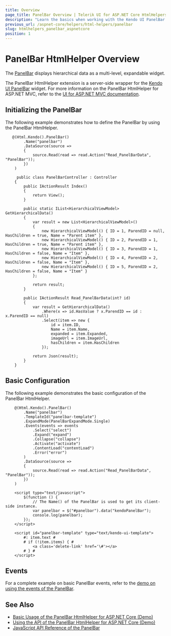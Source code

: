 ```yaml
---
title: Overview
page_title: PanelBar Overview | Telerik UI for ASP.NET Core HtmlHelpers
description: "Learn the basics when working with the Kendo UI PanelBar HtmlHelper for ASP.NET Core (MVC 6 or ASP.NET Core MVC)."
previous_url: /aspnet-core/helpers/html-helpers/panelbar
slug: htmlhelpers_panelbar_aspnetcore
position: 1
---
```


# PanelBar HtmlHelper Overview

The [PanelBar](http://docs.telerik.com/kendo-ui/controls/navigation/panelbar/overview) displays hierarchical data as a multi-level, expandable widget.

The PanelBar HtmlHelper extension is a server-side wrapper for the [Kendo UI PanelBar](http://demos.telerik.com/kendo-ui/panelbar/index) widget. For more information on the PanelBar HtmlHelper for ASP.NET MVC, refer to the [UI for ASP.NET MVC documentation](http://docs.telerik.com/aspnet-mvc/helpers/panelbar/overview).

## Initializing the PanelBar

The following example demonstrates how to define the PanelBar by using the PanelBar HtmlHelper.

```Razor
   @(Html.Kendo().PanelBar()
        .Name("panelbar")
        .DataSource(source =>
        {
            source.Read(read => read.Action("Read_PanelBarData", "PanelBar"));
        })
    )
```
```Controller
     public class PanelBarController : Controller
    {
        public IActionResult Index()
        {
            return View();
        }

        public static IList<HierarchicalViewModel> GetHierarchicalData()
        {
            var result = new List<HierarchicalViewModel>()
            {
                new HierarchicalViewModel() { ID = 1, ParendID = null, HasChildren = true, Name = "Parent item" },
                new HierarchicalViewModel() { ID = 2, ParendID = 1, HasChildren = true, Name = "Parent item" },
                new HierarchicalViewModel() { ID = 3, ParendID = 1, HasChildren = false, Name = "Item" },
                new HierarchicalViewModel() { ID = 4, ParendID = 2, HasChildren = false, Name = "Item" },
                new HierarchicalViewModel() { ID = 5, ParendID = 2, HasChildren = false, Name = "Item" }
            };

            return result;
        }

        public IActionResult Read_PanelBarData(int? id)
        {
            var result = GetHierarchicalData()
                .Where(x => id.HasValue ? x.ParendID == id : x.ParendID == null)
                .Select(item => new {
                    id = item.ID,
                    Name = item.Name,
                    expanded = item.Expanded,
                    imageUrl = item.ImageUrl,
                    hasChildren = item.HasChildren
                });

            return Json(result);
        }
    }
```

## Basic Configuration

The following example demonstrates the basic configuration of the PanelBar HtmlHelper.

```Razor
    @(Html.Kendo().PanelBar()
        .Name("panelbar")
        .TemplateId("panelbar-template")
        .ExpandMode(PanelBarExpandMode.Single)
        .Events(events => events
            .Select("select")
            .Expand("expand")
            .Collapse("collapse")
            .Activate("activate")
            .ContentLoad("contentLoad")
            .Error("error")
        )
        .DataSource(source =>
        {
            source.Read(read => read.Action("Read_PanelBarData", "PanelBar"));
        })
    )

    <script type="text/javascript">
        $(function () {
            // The Name() of the PanelBar is used to get its client-side instance.
            var panelbar = $("#panelbar").data("kendoPanelBar");
            console.log(panelbar);
        });
    </script>
```
```Template
    <script id="panelbar-template" type="text/kendo-ui-template">
        #: item.text #
        # if (!item.items) { #
            <a class='delete-link' href='\#'></a>
        # } #
    </script>
```

## Events

For a complete example on basic PanelBar events, refer to the [demo on using the events of the PanelBar](https://demos.telerik.com/aspnet-core/panelbar/events).

## See Also

* [Basic Usage of the PanelBar HtmlHelper for ASP.NET Core (Demo)](https://demos.telerik.com/aspnet-core/panelbar)
* [Using the API of the PanelBar HtmlHelper for ASP.NET Core (Demo)](https://demos.telerik.com/aspnet-core/panelbar/api)
* [JavaScript API Reference of the PanelBar](http://docs.telerik.com/kendo-ui/api/javascript/ui/panelbar)
